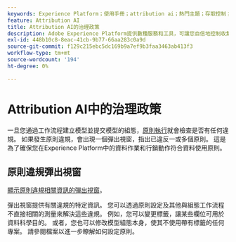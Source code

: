 ```yaml
---
keywords: Experience Platform；使用手冊；attribution ai；熱門主題；存取控制；建立模型；
feature: Attribution AI
title: Attribution AI的治理政策
description: Adobe Experience Platform提供數種服務和工具，可讓您自信地控制收集到的體驗資料。
exl-id: 448b10c8-8eac-41cb-9b77-66aa283c0a9d
source-git-commit: f129c215ebc5dc169b9a7ef9b3faa3463ab413f3
workflow-type: tm+mt
source-wordcount: '194'
ht-degree: 0%

---
```


# Attribution AI中的治理政策

一旦您通過工作流程建立模型並提交模型的組態，[原則執行](../../../data-governance/enforcement/auto-enforcement.md)就會檢查是否有任何違規。 如果發生原則違規，會出現一個彈出視窗，指出已違反一或多個原則。 這是為了確保您在Experience Platform中的資料作業和行銷動作符合資料使用原則。

## 原則違規彈出視窗

[顯示原則違規相關資訊的彈出視窗](../../attribution-ai/images/data-governance/policy-violation-popover-aai.png)。

彈出視窗提供有關違規的特定資訊。 您可以透過原則設定及其他與組態工作流程不直接相關的測量來解決這些違規。 例如，您可以變更標籤，讓某些欄位可用於資料科學目的。 或者，您也可以修改模型組態本身，使其不使用帶有標籤的任何專案。 請參閱檔案以進一步瞭解如何設定原則。
